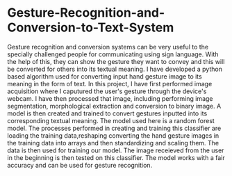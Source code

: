 # Gesture-Recognition-and-Conversion-to-Text-System

Gesture recognition and conversion systems can be very useful to the specially challenged people for communicating using sign language. With the help of this, they can show the gesture they want to convey and this will be converted for others into its textual meaning.
I have developed a python based algorithm used for converting input hand gesture image to its meaning in the form of text. In this project, I have first performed image acquisition where I caputured the user's gesture through the device's webcam. I have then processed that image, including performing image segmentation, morphological extraction and conversion to binary image. A model is then created and trained to convert gestures inputted into its corresponding textual meaning. The model used here is a random forest model. The processes performed in creating and training this classifier are loading the training data,reshaping converting the hand gesture images in the training data into arrays and then standardizing and scaling them. The data is then used for training our model. The image receieved from the user in the beginning is then tested on this classifier. The model works with a fair accuracy and can be used for gesture recognition.
